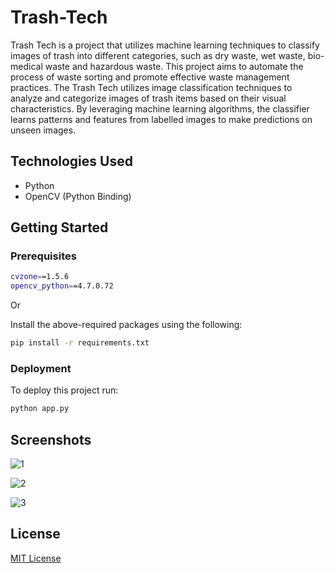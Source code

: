 # Trash-Tech

Trash Tech is a project that utilizes machine learning techniques to classify images of trash into different categories, such as dry waste, wet waste, bio-medical waste and hazardous waste. This project aims to automate the process of waste sorting and promote effective waste management practices. The Trash Tech utilizes image classification techniques to analyze and categorize images of trash items based on their visual characteristics. By leveraging machine learning algorithms, the classifier learns patterns and features from labelled images to make predictions on unseen images.

## Technologies Used
- Python
- OpenCV (Python Binding)

## Getting Started

### Prerequisites

```bash
cvzone==1.5.6
opencv_python==4.7.0.72
```
Or

Install the above-required packages using the following:

```bash
pip install -r requirements.txt
```
### Deployment

To deploy this project run:

```bash
python app.py
```
## Screenshots

![1](https://github.com/arpita-maji/Image-to-Text-Converter/assets/119843428/c2a06052-1b80-4046-a476-401b17c5b6d8)


![2](https://github.com/arpita-maji/Image-to-Text-Converter/assets/119843428/c338e9c6-d6b1-446f-acd8-81e06ed0b036)


![3](https://github.com/arpita-maji/Image-to-Text-Converter/assets/119843428/500c9c8e-aba6-481f-917f-b9e8cdfcfd32)

## License

[MIT License](https://github.com/arpita-maji/Image-to-Text-Converter/blob/master/LICENSE)